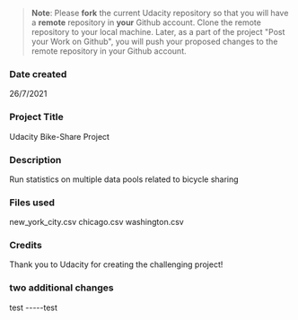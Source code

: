 >**Note**: Please **fork** the current Udacity repository so that you will have a **remote** repository in **your** Github account. Clone the remote repository to your local machine. Later, as a part of the project "Post your Work on Github", you will push your proposed changes to the remote repository in your Github account.

### Date created

26/7/2021

### Project Title

Udacity Bike-Share Project

### Description
Run statistics on multiple data pools related to bicycle sharing

### Files used
new_york_city.csv chicago.csv washington.csv

### Credits

Thank you to Udacity for creating the challenging project!

### two additional changes
test -----test


